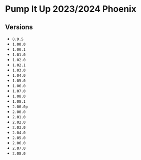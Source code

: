 # Pump It Up 2023/2024 Phoenix

## Versions
* `0.9.5`
* `1.00.0`
* `1.00.1`
* `1.01.0`
* `1.02.0`
* `1.02.1`
* `1.03.0`
* `1.04.0`
* `1.05.0`
* `1.06.0`
* `1.07.0`
* `1.08.0`
* `1.08.1`
* `2.00.0p`
* `2.00.0`
* `2.01.0`
* `2.02.0`
* `2.03.0`
* `2.04.0`
* `2.05.0`
* `2.06.0`
* `2.07.0`
* `2.08.0`